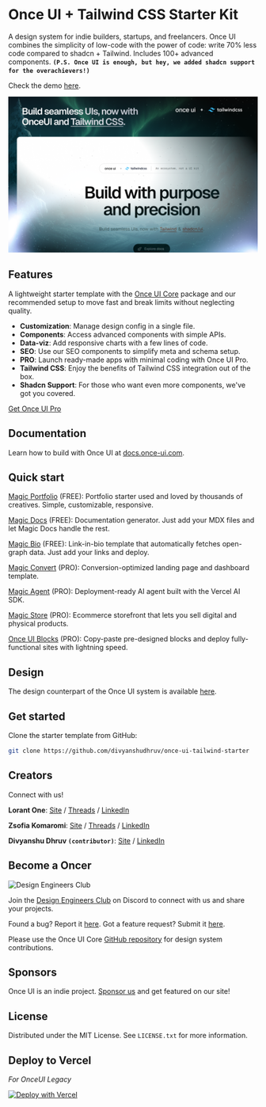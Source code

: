 # Once UI + Tailwind CSS Starter Kit

A design system for indie builders, startups, and freelancers. Once UI combines the simplicity of low-code with the power of code: write 70% less code compared to shadcn + Tailwind. Includes 100+ advanced components. **`(P.S. Once UI is enough, but hey, we added shadcn support for the overachievers!)`**

Check the demo [here](https://demo.once-ui.com).

![Once UI](public/images/og/home.png)

## Features

A lightweight starter template with the [Once UI Core](https://github.com/once-ui-system/core) package and our recommended setup to move fast and break limits without neglecting quality.

* **Customization**: Manage design config in a single file.
* **Components**: Access advanced components with simple APIs.
* **Data-viz**: Add responsive charts with a few lines of code.
* **SEO**: Use our SEO components to simplify meta and schema setup.
* **PRO**: Launch ready-made apps with minimal coding with Once UI Pro.
* **Tailwind CSS**: Enjoy the benefits of Tailwind CSS integration out of the box.
* **Shadcn Support**: For those who want even more components, we've got you covered.

[Get Once UI Pro](https://once-ui.com/pricing)

## Documentation

Learn how to build with Once UI at [docs.once-ui.com](https://docs.once-ui.com/once-ui/quick-start).

## Quick start

[Magic Portfolio](https://once-ui.com/products/magic-portfolio) (FREE): Portfolio starter used and loved by thousands of creatives. Simple, customizable, responsive.

[Magic Docs](https://once-ui.com/products/magic-docs) (FREE): Documentation generator. Just add your MDX files and let Magic Docs handle the rest.

[Magic Bio](https://once-ui.com/products/magic-bio) (FREE): Link-in-bio template that automatically fetches open-graph data. Just add your links and deploy.

[Magic Convert](https://once-ui.com/products/magic-convert) (PRO): Conversion-optimized landing page and dashboard template.

[Magic Agent](https://once-ui.com/products/magic-agent) (PRO): Deployment-ready AI agent built with the Vercel AI SDK.

[Magic Store](https://once-ui.com/products/magic-store) (PRO): Ecommerce storefront that lets you sell digital and physical products.

[Once UI Blocks](https://once-ui.com/blocks) (PRO): Copy-paste pre-designed blocks and deploy fully-functional sites with lightning speed.

## Design

The design counterpart of the Once UI system is available [here](https://once-ui.com/figma).

## Get started

Clone the starter template from GitHub:
```bash
git clone https://github.com/divyanshudhruv/once-ui-tailwind-starter
```

## Creators

Connect with us!

**Lorant One**: [Site](https://lorant.one) / [Threads](https://www.threads.net/@lorant.one) / [LinkedIn](https://www.linkedin.com/in/lorant-one/)

**Zsofia Komaromi**: [Site](https://zsofia.pro) / [Threads](https://www.threads.net/@zsofia_kom) / [LinkedIn](https://www.linkedin.com/in/zsofiakomaromi/)

**Divyanshu Dhruv `(contributor)`**: [Site](https://divyanshudhruv.is-a.dev) / [LinkedIn](https://www.linkedin.com/in/divyanshudhruv/)

## Become a Oncer

![Design Engineers Club](https://docs.once-ui.com/images/docs/vibe-coding-dark.jpg)

Join the [Design Engineers Club](https://discord.com/invite/5EyAQ4eNdS) on Discord to connect with us and share your projects.

Found a bug? Report it [here](https://github.com/once-ui-system/nextjs-starter/issues/new?labels=bug&template=bug_report.md). Got a feature request? Submit it [here](https://github.com/once-ui-system/nextjs-starter/issues/new?labels=feature%20request&template=feature_request.md).

Please use the Once UI Core [GitHub repository](https://github.com/once-ui-system/core) for design system contributions.

## Sponsors

Once UI is an indie project. [Sponsor us](https://github.com/sponsors/once-ui-system) and get featured on our site!

## License

Distributed under the MIT License. See `LICENSE.txt` for more information.

## Deploy to Vercel 

_For OnceUI Legacy_

[![Deploy with Vercel](https://vercel.com/button)](https://vercel.com/new/clone?repository-url=https%3A%2F%2Fgithub.com%2Fonce-ui-system%2Fnextjs-starter&project-name=nextjs-starter&repository-name=nextjs-starter&redirect-url=https%3A%2F%2Fgithub.com%2Fonce-ui-system%2Fnextjs-starter&demo-title=Next.js%20Starter&demo-description=Showcase%20your%20designers%20or%20developer%20portfolio&demo-url=https%3A%2F%2Fdemo.nextjs-starter.com&demo-image=%2F%2Fraw.githubusercontent.com%2Fonce-ui-system%2Fnextjs-starter%2Fmain%2Fpublic%2Fimages%2Fog%2Fhome.jpg)
